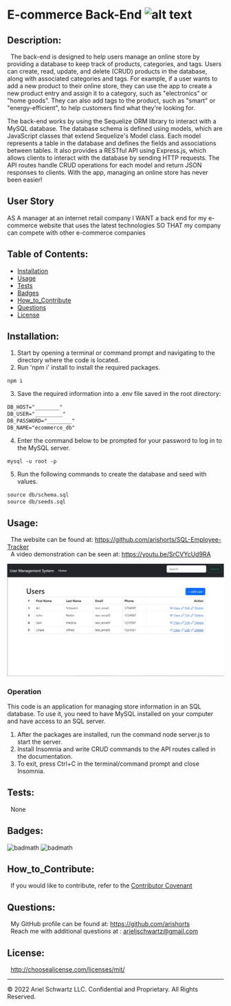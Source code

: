 # E-commerce Back-End ![alt text](https://img.shields.io/badge/License-MIT-blue.svg)

## Description:

&nbsp; The back-end is designed to help users manage an online store by providing a database to keep track of products, categories, and tags. Users can create, read, update, and delete (CRUD) products in the database, along with associated categories and tags. For example, if a user wants to add a new product to their online store, they can use the app to create a new product entry and assign it to a category, such as "electronics" or "home goods". They can also add tags to the product, such as "smart" or "energy-efficient", to help customers find what they're looking for.

The back-end works by using the Sequelize ORM library to interact with a MySQL database. The database schema is defined using models, which are JavaScript classes that extend Sequelize's Model class. Each model represents a table in the database and defines the fields and associations between tables. It also provides a RESTful API using Express.js, which allows clients to interact with the database by sending HTTP requests. The API routes handle CRUD operations for each model and return JSON responses to clients. With the app, managing an online store has never been easier!

## User Story

AS A manager at an internet retail company
I WANT a back end for my e-commerce website that uses the latest technologies
SO THAT my company can compete with other e-commerce companies

## Table of Contents:

- [Installation](#installation)
- [Usage](#usage)
- [Tests](#tests)
- [Badges](#badges)
- [How_to_Contribute](#how_to_contribute)
- [Questions](#questions)
- [License](#license)

## Installation:

1. Start by opening a terminal or command prompt and navigating to the directory where the code is located.<br>
2. Run 'npm i' install to install the required packages.<br>

```
npm i
```

3. Save the required information into a .env file saved in the root directory:

```
DB_HOST="________"
DB_USER="_________"
DB_PASSWORD="________"
DB_NAME="ecommerce_db"
```

4. Enter the command below to be prompted for your password to log in to the MySQL server.

```
mysql -u root -p
```

5. Run the following commands to create the database and seed with values.

```
source db/schema.sql
source db/seeds.sql
```

## Usage:

&nbsp; The website can be found at: https://github.com/arishorts/SQL-Employee-Tracker <br>
&nbsp; A video demonstration can be seen at: https://youtu.be/SrCVYcUd9RA

![alt text](./assets/images/demo.JPG)

### Operation

This code is an application for managing store information in an SQL database. To use it, you need to have MySQL installed on your computer and have access to an SQL server.<br>

1. After the packages are installed, run the command node server.js to start the server.<br>
2. Install Insomnia and write CRUD commands to the API routes called in the documentation.<br>
3. To exit, press Ctrl+C in the terminal/command prompt and close Insomnia.<br>

## Tests:

&nbsp; None

## Badges:

![badmath](https://img.shields.io/badge/JavaScript-99%25-purple)
![badmath](https://img.shields.io/badge/Shell-1%25-purple)

## How_to_Contribute:

&nbsp; If you would like to contribute, refer to the [Contributor Covenant](https://www.contributor-covenant.org/)

## Questions:

&nbsp; My GitHub profile can be found at: https://github.com/arishorts
<br>&nbsp; Reach me with additional questions at : arieljschwartz@gmail.com

## License:

&nbsp; http://choosealicense.com/licenses/mit/

---

© 2022 Ariel Schwartz LLC. Confidential and Proprietary. All Rights Reserved.
